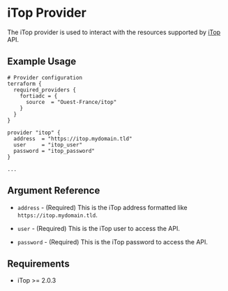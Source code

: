 # iTop Provider

The iTop provider is used to interact with the resources supported by [iTop](https://www.combodo.com/itop) API.

## Example Usage

```hcl
# Provider configuration
terraform {
  required_providers {
    fortiadc = {
      source  = "Ouest-France/itop"
    }
  }
}

provider "itop" {
  address  = "https://itop.mydomain.tld"
  user     = "itop_user"
  password = "itop_password"
}

...
```

## Argument Reference

* `address` - (Required) This is the iTop address formatted like `https://itop.mydomain.tld`.

* `user` - (Required) This is the iTop user to access the API.

* `password` - (Required) This is the iTop password to access the API.

## Requirements

* iTop >= 2.0.3